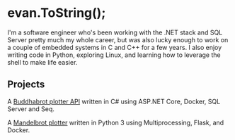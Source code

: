 # evan.ToString();
I'm a software engineer who's been working with the .NET stack and SQL Server pretty much my whole career, but was also lucky enough to work on a couple of embedded systems in C and C++ for a few years. I also enjoy writing code in Python, exploring Linux, and learning how to leverage the shell to make life easier.

## Projects

A [Buddhabrot plotter API](https://github.com/ebeeton/buddhabrot) written in C# using ASP.NET Core, Docker, SQL Server and Seq.

A [Mandelbrot plotter](https://github.com/ebeeton/fractal-demo-python) written in Python 3 using Multiprocessing, Flask, and Docker.
<!---
ebeeton/ebeeton is a ✨ special ✨ repository because its `README.md` (this file) appears on your GitHub profile.
You can click the Preview link to take a look at your changes.
--->
